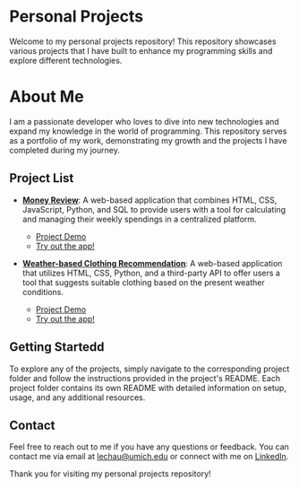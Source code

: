 # Personal Projects

Welcome to my personal projects repository! This repository showcases various projects that I have built to enhance my programming skills and explore different technologies.

# About Me

I am a passionate developer who loves to dive into new technologies and expand my knowledge in the world of programming. This repository serves as a portfolio of my work, demonstrating my growth and the projects I have completed during my journey.

## Project List

- **[Money Review](https://github.com/lefaith12661/Personal_Projects/tree/main/Money_Review)**: A web-based application that combines HTML, CSS, JavaScript, Python, and SQL to provide users with a tool for calculating and managing their weekly spendings in a centralized platform.
    - [Project Demo](https://www.youtube.com/watch?v=_W64huDytzk&ab_channel=FaithLe)
    - [Try out the app!](https://money-review-app.onrender.com)

- **[Weather-based Clothing Recommendation](https://github.com/lefaith12661/Personal_Projects/tree/main/Weather-based_Clothing_Recommendation)**: A web-based application that utilizes HTML, CSS, Python, and a third-party API to offer users a tool that suggests suitable clothing based on the present weather conditions.
    - [Project Demo](https://www.youtube.com/watch?v=MZjEY1ef28U&ab_channel=FaithLe)
    - [Try out the app!](https://weather-based-clothing-recommendation-app.onrender.com)

## Getting Startedd

To explore any of the projects, simply navigate to the corresponding project folder and follow the instructions provided in the project's README. Each project folder contains its own README with detailed information on setup, usage, and any additional resources.

## Contact

Feel free to reach out to me if you have any questions or feedback. You can contact me via email at [lechau@umich.edu](mailto:lechau@umich.edu) or connect with me on [LinkedIn](https://www.linkedin.com/in/faithle/).

Thank you for visiting my personal projects repository!
